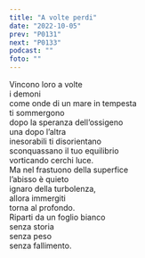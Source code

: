 ```yaml
---
title: "A volte perdi"
date: "2022-10-05"
prev: "P0131"
next: "P0133"
podcast: ""
foto: ""
---
```


Vincono loro a volte  
i demoni  
come onde di un mare in tempesta  
ti sommergono  
dopo la speranza dell’ossigeno  
una dopo l’altra  
inesorabili ti disorientano  
sconquassano il tuo equilibrio  
vorticando cerchi luce.  
Ma nel frastuono della superfice  
l’abisso è quieto  
ignaro della turbolenza,  
allora immergiti  
torna al profondo.  
Riparti da un foglio bianco  
senza storia  
senza peso  
senza fallimento.
